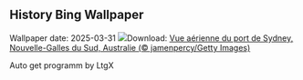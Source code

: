 ## History Bing Wallpaper
Wallpaper date: 2025-03-31
![](https://www.bing.com/th?id=OHR.SydneyHarbour_FR-CA1242326658_UHD.jpg&w=1000)Download: [Vue aérienne du port de Sydney, Nouvelle-Galles du Sud, Australie (© jamenpercy/Getty Images)](https://www.bing.com/th?id=OHR.SydneyHarbour_FR-CA1242326658_UHD.jpg)

Auto get programm by LtgX
